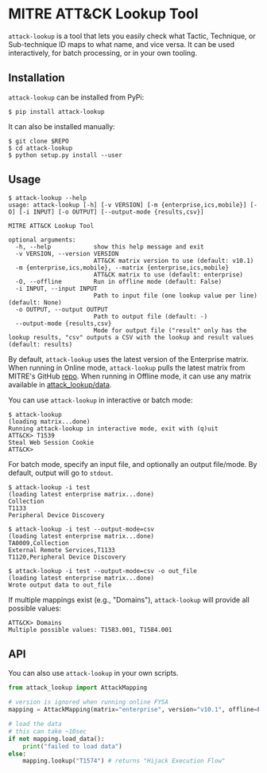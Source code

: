 # MITRE ATT&CK Lookup Tool

`attack-lookup` is a tool that lets you easily check what Tactic, Technique, or Sub-technique ID maps to what name, and vice versa. It can be used interactively, for batch processing, or in your own tooling. 

## Installation

`attack-lookup` can be installed from PyPi:

```
$ pip install attack-lookup
```

It can also be installed manually:

```
$ git clone $REPO
$ cd attack-lookup
$ python setup.py install --user
```

## Usage

```
$ attack-lookup --help
usage: attack-lookup [-h] [-v VERSION] [-m {enterprise,ics,mobile}] [-O] [-i INPUT] [-o OUTPUT] [--output-mode {results,csv}]

MITRE ATT&CK Lookup Tool

optional arguments:
  -h, --help            show this help message and exit
  -v VERSION, --version VERSION
                        ATT&CK matrix version to use (default: v10.1)
  -m {enterprise,ics,mobile}, --matrix {enterprise,ics,mobile}
                        ATT&CK matrix to use (default: enterprise)
  -O, --offline         Run in offline mode (default: False)
  -i INPUT, --input INPUT
                        Path to input file (one lookup value per line) (default: None)
  -o OUTPUT, --output OUTPUT
                        Path to output file (default: -)
  --output-mode {results,csv}
                        Mode for output file ("result" only has the lookup results, "csv" outputs a CSV with the lookup and result values (default: results)
```

By default, `attack-lookup` uses the latest version of the Enterprise matrix. When running in Online mode, `attack-lookup` pulls the latest matrix from MITRE's GitHub [repo](https://github.com/mitre/cti). When running in Offline mode, it can use any matrix available in [attack_lookup/data](attack_lookup/data).

You can use `attack-lookup` in interactive or batch mode:

```
$ attack-lookup
(loading matrix...done)
Running attack-lookup in interactive mode, exit with (q)uit
ATT&CK> T1539
Steal Web Session Cookie
ATT&CK>
```

For batch mode, specify an input file, and optionally an output file/mode. By default, output will go to `stdout`.
```
$ attack-lookup -i test
(loading latest enterprise matrix...done)
Collection
T1133
Peripheral Device Discovery

$ attack-lookup -i test --output-mode=csv
(loading latest enterprise matrix...done)
TA0009,Collection
External Remote Services,T1133
T1120,Peripheral Device Discovery

$ attack-lookup -i test --output-mode=csv -o out_file
(loading latest enterprise matrix...done)
Wrote output data to out_file
```

If multiple mappings exist (e.g., "Domains"), `attack-lookup` will provide all possible values:
```
ATT&CK> Domains
Multiple possible values: T1583.001, T1584.001
```

## API

You can also use `attack-lookup` in your own scripts.

```py
from attack_lookup import AttackMapping

# version is ignored when running online FYSA
mapping = AttackMapping(matrix="enterprise", version="v10.1", offline=False)

# load the data
# this can take ~10sec
if not mapping.load_data():
    print("failed to load data")
else:
    mapping.lookup("T1574") # returns "Hijack Execution Flow"
```